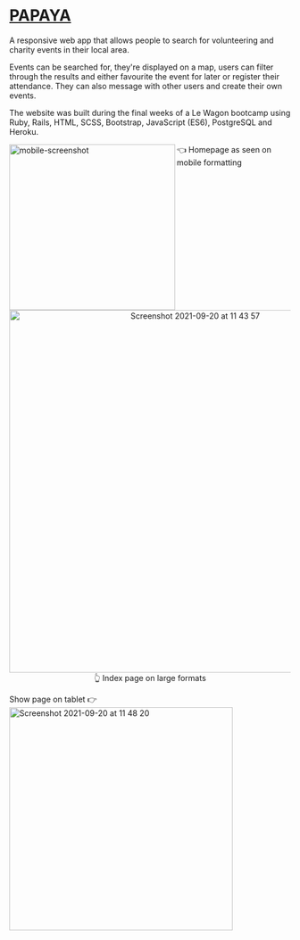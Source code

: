 # [PAPAYA](www.papayapapaya.com)

A responsive web app that allows people to search for volunteering and charity events in their local area. 

Events can be searched for, they're displayed on a map, users can filter through the results and either favourite the event for later or register their attendance. They can also message with other users and create their own events.

The website was built during the final weeks of a Le Wagon bootcamp using Ruby, Rails, HTML, SCSS, Bootstrap, JavaScript (ES6), PostgreSQL and Heroku. 
<p>
  <img align="left" width="297" alt="mobile-screenshot" src="https://user-images.githubusercontent.com/86322223/133989768-03d5cefc-a221-48fe-beb8-fbb31892748a.png">
   👈 Homepage as seen on mobile formatting  
</p>
<p align="center">
  <img width="650" alt="Screenshot 2021-09-20 at 11 43 57" src="https://user-images.githubusercontent.com/86322223/133990019-1e304029-01cc-4446-b5b6-abd5f5cbd768.png">
 👆 Index page on large formats
</p>
<p>
    Show page on tablet 👉 
  <img width="400" alt="Screenshot 2021-09-20 at 11 48 20" src="https://user-images.githubusercontent.com/86322223/133990528-d710761f-bfc6-438f-912d-9283704064b2.png">  
</p>
